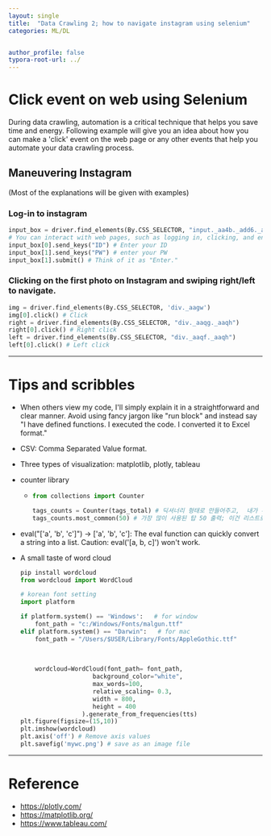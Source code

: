 ```yaml
---
layout: single
title:  "Data Crawling 2; how to navigate instagram using selenium"
categories: ML/DL


author_profile: false
typora-root-url: ../
---
```


# Click event on web using Selenium

During data crawling, automation is a critical technique that helps you save time and energy. Following example will give you an idea about how you can make a 'click' event on the web page or any other events that help you automate your data crawling process.



## Maneuvering Instagram 

(Most of the explanations will be given with examples)

### Log-in to instagram

``` python
input_box = driver.find_elements(By.CSS_SELECTOR, "input._aa4b._add6._ac4d")
# You can interact with web pages, such as logging in, clicking, and entering text, by using "# driver.find_elements(By.CSS_SELECTOR" to specify the target. Note that when you want to fetch multiple instances of the same target, you use 'elements' (plural form of element).
input_box[0].send_keys("ID") # Enter your ID
input_box[1].send_keys("PW") # enter your PW
input_box[1].submit() # Think of it as "Enter."
```



### Clicking on the first photo on Instagram and swiping right/left to navigate.

``` py
img = driver.find_elements(By.CSS_SELECTOR, 'div._aagw')
img[0].click() # Click
right = driver.find_elements(By.CSS_SELECTOR, "div._aaqg._aaqh")
right[0].click() # Right click
left = driver.find_elements(By.CSS_SELECTOR, "div._aaqf._aaqh")
left[0].click() # Left click
```



---

# Tips and scribbles

*  When others view my code, I'll simply explain it in a straightforward and clear manner. Avoid using fancy jargon like "run block" and instead say "I have defined functions. I executed the code. I converted it to Excel format."

*  CSV: Comma Separated Value format.

*  Three types of visualization: matplotlib, plotly, tableau

* counter library

  * ```py
    from collections import Counter
    
    tags_counts = Counter(tags_total) # 딕셔너리 형태로 만들어주고,  내가 추출한 내용 중에 겹치는 내용을 전부 세어줌
    tags_counts.most_common(50) # 가장 많이 사용된 탑 50 출력; 이건 리스트로 출력
    ```

* eval("['a', 'b', 'c']") -> ['a', 'b', 'c']: The eval function can quickly convert a string into a list. Caution: eval('[a, b, c]') won't work.

* A small taste of word cloud

  ``` py
  pip install wordcloud
  from wordcloud import WordCloud
  ```

  ``` py
  # korean font setting
  import platform
  
  if platform.system() == 'Windows':   # for window
      font_path = "c:/Windows/Fonts/malgun.ttf"
  elif platform.system() == "Darwin":   # for mac
      font_path = "/Users/$USER/Library/Fonts/AppleGothic.ttf"
      
      
      
      wordcloud=WordCloud(font_path= font_path, 
                      background_color="white",
                      max_words=100,
                      relative_scaling= 0.3,
                      width = 800,
                      height = 400
                   ).generate_from_frequencies(tts)  
  plt.figure(figsize=(15,10))
  plt.imshow(wordcloud)
  plt.axis('off') # Remove axis values
  plt.savefig('mywc.png') # save as an image file
  ```

  

---

# Reference

* https://plotly.com/
* https://matplotlib.org/
* https://www.tableau.com/



